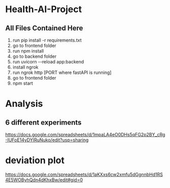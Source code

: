 # Health-AI-Project

## All Files Contained Here

1. run pip install -r requirements.txt
2. go to frontend folder
3. run npm install
4. go to backend folder
5. run uvicorn --reload app:backend
6. install ngrok
7. run ngrok http [PORT where fastAPI is running]
8. go to frontend folder
9. npm start

# Analysis

## 6 different experiments

https://docs.google.com/spreadsheets/d/1mpaLA4eO0DHs5qFG2p2BY_cRg-IUFoE14yDYIRuNuko/edit?usp=sharing

# deviation plot

https://docs.google.com/spreadsheets/d/1aKXxs6cw2xmfu5dGgnnbHd1RS4E5WOByhQdn4dKhxBw/edit#gid=0

